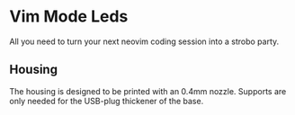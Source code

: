 # Vim Mode Leds
All you need to turn your next neovim coding session into a strobo party.
## Housing
The housing is designed to be printed with an 0.4mm nozzle. Supports are only
needed for the USB-plug thickener of the base.
